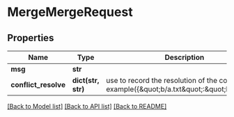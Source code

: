 # MergeMergeRequest

## Properties
Name | Type | Description | Notes
------------ | ------------- | ------------- | -------------
**msg** | **str** |  | 
**conflict_resolve** | **dict(str, str)** | use to record the resolution of the conflict, example({\&quot;b/a.txt\&quot;:\&quot;left\&quot;}) | [optional] 

[[Back to Model list]](../README.md#documentation-for-models) [[Back to API list]](../README.md#documentation-for-api-endpoints) [[Back to README]](../README.md)

